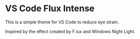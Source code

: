# VS Code Flux Intense

This is a simple theme for VS Code to reduce eye strain.

Inspired by the effect created by F.lux and Windows Night Light.